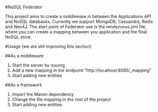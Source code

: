 #NoSQL Federator

This project aims to create a middleware in between the Applications API and NoSQL databases. Currently we support MongoDB, Cassandra, Redis and Neo4J. The start point of Federator use is the rendezvous.yml file, where you can create a mapping between you application and the final NoSQL store.

#Usage (we are still improving this section)

##As a middleware
1. Start the server by issuing
2. Add a new mapping in the endpoint "http://localhost:8085/_mapping"
3. Start adding new entities


##As a framework
1. Import the Maven dependency
2. Change the file mapping in the root of the project
3. Start adding new entities
